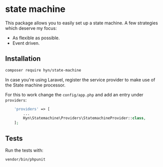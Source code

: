 # state machine

This package allows you to easily set up a state machine. A few strategies which deserve my focus:

- As flexible as possible.
- Event driven.

## Installation

```bash
composer require hyn/state-machine
```

In case you're using Laravel, register the service provider to make use of the State machine processor.

For this to work change the `config/app.php` and add an entry under `providers`:

```php
    'providers' => [
        ...
        Hyn\Statemachine\Providers\StatemachineProvider::class,
    ];
```

## Tests

Run the tests with:

```bash
vendor/bin/phpunit
```